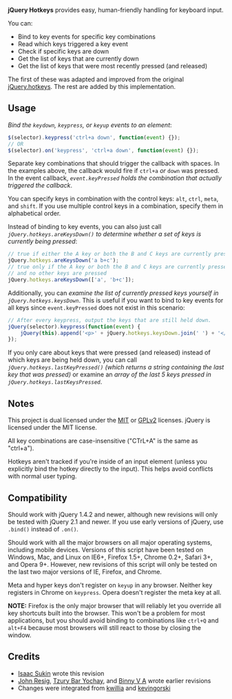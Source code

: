 **jQuery Hotkeys** provides easy, human-friendly handling for keyboard input.

You can:

- Bind to key events for specific key combinations
- Read which keys triggered a key event
- Check if specific keys are down
- Get the list of keys that are currently down
- Get the list of keys that were most recently pressed (and released)

The first of these was adapted and improved from the original
[jQuery.hotkeys](https://github.com/jeresig/jquery.hotkeys). The rest are added
by this implementation.

## Usage

*Bind the `keydown`, `keypress`, or `keyup` events to an element*:

```javascript
$(selector).keypress('ctrl+a down', function(event) {});
// OR
$(selector).on('keypress', 'ctrl+a down', function(event) {});
```

Separate key combinations that should trigger the callback with spaces. In the
examples above, the callback would fire if `ctrl+a` *or* `down` was pressed. In
the event callback, *`event.keyPressed` holds the combination that actually
triggered the callback*.

You can specify keys in combination with the control keys: `alt`, `ctrl`,
`meta`, and `shift`. If you use multiple control keys in a combination, specify
them in alphabetical order.

Instead of binding to key events, you can also just call
*`jQuery.hotkeys.areKeysDown()` to determine whether a set of keys is currently
being pressed*:

```javascript
// true if either the A key or both the B and C keys are currently pressed
jQuery.hotkeys.areKeysDown('a b+c');
// true only if the A key or both the B and C keys are currently pressed,
// and no other keys are pressed
jQuery.hotkeys.areKeysDown(['a', 'b+c']);
```

Additionally, you can *examine the list of currently pressed keys yourself in
`jQuery.hotkeys.keysDown`*. This is useful if you want to bind to key events for
all keys since `event.keyPressed` does not exist in this scenario:

```javascript
// After every keypress, output the keys that are still held down.
jQuery(selector).keypress(function(event) {
    jQuery(this).append('<p>' + jQuery.hotkeys.keysDown.join(' ') + '</p>');
});
```

If you only care about keys that were pressed (and released) instead of which
keys are being held down, you can call *`jQuery.hotkeys.lastKeyPressed()`
(which returns a string containing the last key that was pressed)* or examine an
*array of the last 5 keys pressed in `jQuery.hotkeys.lastKeysPressed`*.

## Notes

This project is dual licensed under the
[MIT](http://opensource.org/licenses/MIT) or
[GPLv2](https://www.gnu.org/licenses/gpl-2.0.txt) licenses. jQuery is licensed
under the MIT license.

All key combinations are case-insensitive ("CTrL+A" is the same as "ctrl+a").

Hotkeys aren't tracked if you're inside of an input element (unless you
explicitly bind the hotkey directly to the input). This helps avoid conflicts
with normal user typing.

## Compatibility

Should work with jQuery 1.4.2 and newer, although new revisions will only be
tested with jQuery 2.1 and newer. If you use early versions of jQuery, use
`.bind()` instead of `.on()`.

Should work with all the major browsers on all major operating systems,
including mobile devices. Versions of this script have been tested on Windows,
Mac, and Linux on IE6+, Firefox 1.5+, Chrome 0.2+, Safari 3+, and Opera 9+.
However, new revisions of this script will only be tested on the last two
major versions of IE, Firefox, and Chrome.

Meta and hyper keys don't register on `keyup` in any browser. Neither key
registers in Chrome on `keypress`. Opera doesn't register the meta key at all.

**NOTE:** Firefox is the only major browser that will reliably let you override
all key shortcuts built into the browser. This won't be a problem for most
applications, but you should avoid binding to combinations like `ctrl+Q` and
`alt+F4` because most browsers will still react to those by closing the window.

## Credits

- [Isaac Sukin](https://github.com/IceCreamYou) wrote this revision
- [John Resig](https://github.com/jeresig/jquery.hotkeys),
  [Tzury Bar Yochay](https://github.com/tzuryby/jquery.hotkeys), and
  [Binny V A](http://www.openjs.com/scripts/events/keyboard_shortcuts/) wrote
  earlier revisions
- Changes were integrated from
  [kwillia](https://github.com/jeresig/jquery.hotkeys/pull/4/files) and
  [kevingorski](https://github.com/jeresig/jquery.hotkeys/pull/2/files)
